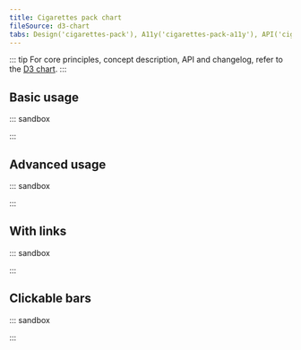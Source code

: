 ```yaml
---
title: Cigarettes pack chart
fileSource: d3-chart
tabs: Design('cigarettes-pack'), A11y('cigarettes-pack-a11y'), API('cigarettes-pack-api'), Examples('cigarettes-pack-d3-code'), Changelog('d3-chart-changelog')
---
```


::: tip
For core principles, concept description, API and changelog, refer to the [D3 chart](/data-display/d3-chart/d3-chart).
:::

## Basic usage

::: sandbox

<script lang="tsx">
  export Demo from './examples/basic_usage.tsx';
</script>

:::

## Advanced usage

::: sandbox

<script lang="tsx">
  export Demo from './examples/advanced_usage.tsx';
</script>

:::

## With links

::: sandbox

<script lang="tsx">
  export Demo from './examples/links.tsx';
</script>

:::

## Clickable bars

::: sandbox

<script lang="tsx">
  export Demo from './examples/clickable.tsx';
</script>

:::
